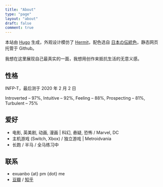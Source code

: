 ```yaml
---
title: "About"
type: "page"
layout: "about"
draft: false
comment: true
---
```


本站由 [Hugo](https://gohugo.io/) 生成，外观设计模仿了 [Hermit](https://hugo-theme-hermit.netlify.com/posts/)，配色选自 [日本の伝統色](https://nipponcolors.com/)，静态网页托管于 Github。

我想在这里展现自己最真实的一面，我想用创作来抵抗生活的无意义感。

## 性格

INFP-T，最后测于 2020 年 2 月 2 日

Introverted – 97%, Intuitive – 92%, Feeling – 88%, Prospecting – 81%, Turbulent – 75%

## 爱好

- 电影, 英美剧, 动画, 漫画 | 科幻, 悬疑, 恐怖 / Marvel, DC
- 主机游戏 (Switch, Xbox) / 独立游戏 | Metroidvania
- 长跑 / 半马 / 全马练习中

## 联系

- exuanbo {at} pm {dot} me
- [豆瓣](https://www.douban.com/people/121508967/) / [知乎](https://www.zhihu.com/people/cheng-xuan-bo-55-47)
